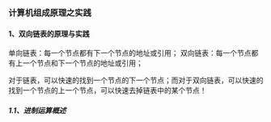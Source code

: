 ### 计算机组成原理之实践

#### 1、双向链表的原理与实践

单向链表：每一个节点都有下一个节点的地址或引用；
双向链表：每一个节点都有上一个节点和下一个节点的地址或引用；

对于链表，可以快速的找到一个节点的下一个节点；而对于双向链表，可以快速的找到一个节点的上一个节点，可以快速去掉链表中的某个节点！

##### 1.1、进制运算概述



